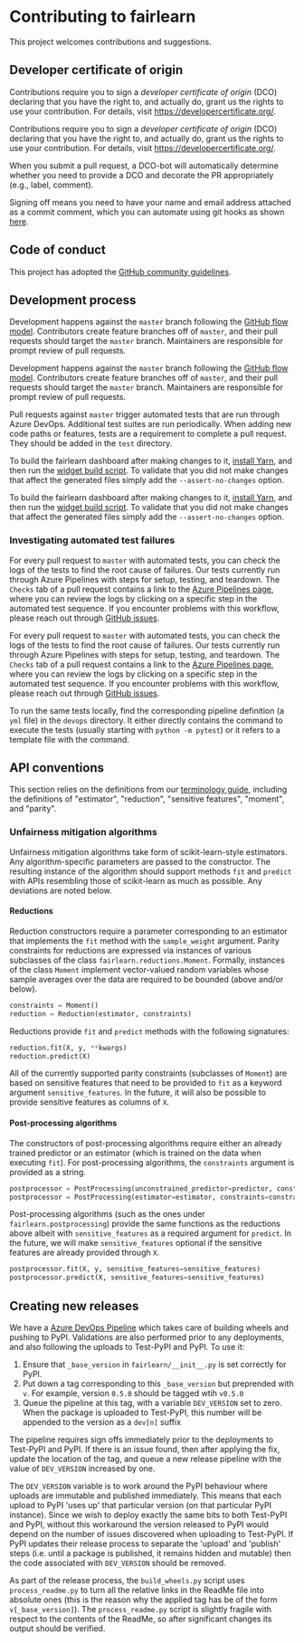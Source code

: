 # Contributing to fairlearn

This project welcomes contributions and suggestions.

## Developer certificate of origin

Contributions require you to sign a _developer certificate of origin_ (DCO) declaring that you have the right to, and actually do, grant us the rights to use your contribution. For details, visit https://developercertificate.org/.

Contributions require you to sign a _developer certificate of origin_ (DCO)
declaring that you have the right to, and actually do, grant us the rights to
use your contribution. For details, visit https://developercertificate.org/.

When you submit a pull request, a DCO-bot will automatically determine whether
you need to provide a DCO and decorate the PR appropriately (e.g., label,
comment).

Signing off means you need to have your name and email address attached as a
commit comment, which you can automate using git hooks as shown
[here](https://stackoverflow.com/questions/15015894/git-add-signed-off-by-line-using-format-signoff-not-working/46536244#46536244).

## Code of conduct

This project has adopted the [GitHub community guidelines](https://help.github.com/en/github/site-policy/github-community-guidelines).

## Development process

Development happens against the `master` branch following the [GitHub flow model](https://guides.github.com/introduction/flow/). Contributors create feature branches off of `master`, and their pull requests should target the `master` branch. Maintainers are responsible for prompt review of pull requests.

Development happens against the `master` branch following the [GitHub flow
model](https://guides.github.com/introduction/flow/). Contributors create
feature branches off of `master`, and their pull requests should target the
`master` branch. Maintainers are responsible for prompt review of pull
requests.

Pull requests against `master` trigger automated tests that are run through
Azure DevOps. Additional test suites are run periodically. When adding new code
paths or features, tests are a requirement to complete a pull request. They
should be added in the `test` directory.

To build the fairlearn dashboard after making changes to it, [install
Yarn](https://yarnpkg.com/lang/en/docs/install), and then run the [widget build
script](scripts/build_widget.py). To validate that you did not make changes
that affect the generated files simply add the `--assert-no-changes` option.

To build the fairlearn dashboard after making changes to it, [install Yarn](https://yarnpkg.com/lang/en/docs/install), and then run the [widget build script](scripts/build_widget.py). To validate that you did not make changes that affect the generated files simply add the `--assert-no-changes` option.

### Investigating automated test failures

For every pull request to `master` with automated tests, you can check the logs of the tests to find the root cause of failures. Our tests currently run through Azure Pipelines with steps for setup, testing, and teardown. The `Checks` tab of a pull request contains a link to the [Azure Pipelines page](dev.azure.com/responsibleai/fairlearn/_build/results), where you can review the logs by clicking on a specific step in the automated test sequence. If you encounter problems with this workflow, please reach out through [GitHub issues](https://github.com/fairlearn/fairlearn/issues).

For every pull request to `master` with automated tests, you can check the logs
of the tests to find the root cause of failures. Our tests currently run
through Azure Pipelines with steps for setup, testing, and teardown. The
`Checks` tab of a pull request contains a link to the [Azure Pipelines
page](dev.azure.com/responsibleai/fairlearn/_build/results), where you can
review the logs by clicking on a specific step in the automated test sequence.
If you encounter problems with this workflow, please reach out through [GitHub
issues](https://github.com/fairlearn/fairlearn/issues).

To run the same tests locally, find the corresponding pipeline definition (a
`yml` file) in the `devops` directory. It either directly contains the command
to execute the tests (usually starting with `python -m pytest`) or it refers to
a template file with the command.

## API conventions

This section relies on the definitions from our [terminology
guide](TERMINOLOGY.md), including the definitions of "estimator", "reduction",
"sensitive features", "moment", and "parity".

### Unfairness mitigation algorithms

Unfairness mitigation algorithms take form of scikit-learn-style estimators.
Any algorithm-specific parameters are passed to the constructor. The resulting
instance of the algorithm should support methods `fit` and `predict` with APIs
resembling those of scikit-learn as much as possible. Any deviations are noted
below.

#### Reductions

Reduction constructors require a parameter corresponding to an estimator that
implements the `fit` method with the `sample_weight` argument. Parity
constraints for reductions are expressed via instances of various subclasses of
the class `fairlearn.reductions.Moment`. Formally, instances of the class
`Moment` implement vector-valued random variables whose sample averages over
the data are required to be bounded (above and/or below).

```python
constraints = Moment()
reduction = Reduction(estimator, constraints)
```

Reductions provide `fit` and `predict` methods with the following signatures:

```python
reduction.fit(X, y, **kwargs)
reduction.predict(X)
```

All of the currently supported parity constraints (subclasses of `Moment`) are
based on sensitive features that need to be provided to `fit` as a keyword
argument `sensitive_features`. In the future, it will also be possible to
provide sensitive features as columns of `X`.

#### Post-processing algorithms

The constructors of post-processing algorithms require either an already
trained predictor or an estimator (which is trained on the data when executing
`fit`). For post-processing algorithms, the `constraints` argument is provided
as a string.

```python
postprocessor = PostProcessing(unconstrained_predictor=predictor, constraints=constraints)
postprocessor = PostProcessing(estimator=estimator, constraints=constraints)
```

Post-processing algorithms (such as the ones under `fairlearn.postprocessing`)
provide the same functions as the reductions above albeit with
`sensitive_features` as a required argument for `predict`. In the future, we
will make `sensitive_features` optional if the sensitive features are already
provided through `X`.

```python
postprocessor.fit(X, y, sensitive_features=sensitive_features)
postprocessor.predict(X, sensitive_features=sensitive_features)
```

## Creating new releases

We have a [Azure DevOps Pipeline](https://dev.azure.com/responsibleai/fairlearn/_build?definitionId=48&_a=summary) which takes care of building wheels and pushing to PyPI. Validations are also performed prior to any deployments, and also following the uploads to Test-PyPI and PyPI. To use it:
1. Ensure that `_base_version` in `fairlearn/__init__.py` is set correctly for PyPI.
1. Put down a tag corresponding to this `_base_version` but preprended with `v`. For example, version `0.5.0` should be tagged wtih `v0.5.0`
1. Queue the pipeline at this tag, with a variable `DEV_VERSION` set to zero. When the package is uploaded to Test-PyPI, this number will be appended to the version as a `dev[n]` suffix

The pipeline requires sign offs immediately prior to the deployments to Test-PyPI and PyPI. If there is an issue found, then after applying the fix, update the location of the tag, and queue a new release pipeline with the value of `DEV_VERSION` increased by one.

The `DEV_VERSION` variable is to work around the PyPI behaviour where uploads are immutable and published immediately. This means that each upload to PyPI 'uses up' that particular version (on that particular PyPI instance). Since we wish to deploy exactly the same bits to both Test-PyPI and PyPI, without this workaround the version released to PyPI would depend on the number of issues discovered when uploading to Test-PyPI. If PyPI updates their release process to separate the 'upload' and 'publish' steps (i.e. until a package is published, it remains hidden and mutable) then the code associated with `DEV_VERSION` should be removed.

As part of the release process, the `build_wheels.py` script uses `process_readme.py` to turn all the relative links in the ReadMe file into absolute ones (this is the reason why the applied tag has be of the form `v[_base_version]`). The `process_readme.py` script is slightly fragile with respect to the contents of the ReadMe, so after significant changes its output should be verified.